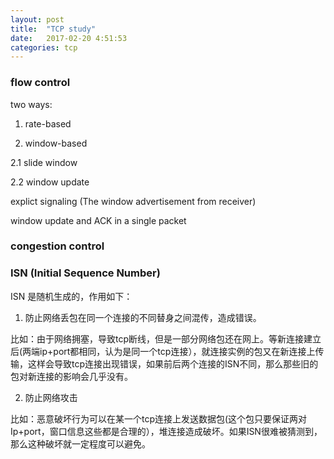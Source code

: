 ```yaml
---
layout: post
title:  "TCP study"
date:   2017-02-20 4:51:53
categories: tcp
---
```


### flow control

two ways:

1. rate-based

2. window-based

2.1 slide window

2.2 window update

  explict signaling (The window advertisement from receiver)
  
  window update and ACK in a single packet
  
### congestion control

### ISN (Initial Sequence Number)

ISN 是随机生成的，作用如下：

1. 防止网络丢包在同一个连接的不同替身之间混传，造成错误。

比如：由于网络拥塞，导致tcp断线，但是一部分网络包还在网上。等新连接建立后(两端ip+port都相同，认为是同一个tcp连接），就连接实例的包又在新连接上传输，这样会导致tcp连接出现错误，如果前后两个连接的ISN不同，那么那些旧的包对新连接的影响会几乎没有。

2. 防止网络攻击

比如：恶意破坏行为可以在某一个tcp连接上发送数据包(这个包只要保证两对 Ip+port，窗口信息这些都是合理的），堆连接造成破坏。如果ISN很难被猜测到，那么这种破坏就一定程度可以避免。

